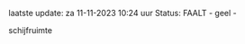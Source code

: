 laatste update: 
za 11-11-2023 10:24   uur 
Status: FAALT - geel - 
<div class="service Y">schijfruimte</div>